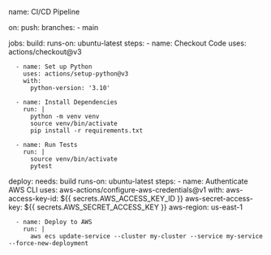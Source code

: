 name: CI/CD Pipeline

on:
  push:
    branches:
      - main

jobs:
  build:
    runs-on: ubuntu-latest
    steps:
      - name: Checkout Code
        uses: actions/checkout@v3

      - name: Set up Python
        uses: actions/setup-python@v3
        with:
          python-version: '3.10'

      - name: Install Dependencies
        run: |
          python -m venv venv
          source venv/bin/activate
          pip install -r requirements.txt

      - name: Run Tests
        run: |
          source venv/bin/activate
          pytest

  deploy:
    needs: build
    runs-on: ubuntu-latest
    steps:
      - name: Authenticate AWS CLI
        uses: aws-actions/configure-aws-credentials@v1
        with:
          aws-access-key-id: ${{ secrets.AWS_ACCESS_KEY_ID }}
          aws-secret-access-key: ${{ secrets.AWS_SECRET_ACCESS_KEY }}
          aws-region: us-east-1

      - name: Deploy to AWS
        run: |
          aws ecs update-service --cluster my-cluster --service my-service --force-new-deployment